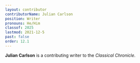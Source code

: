 ```yaml
---
layout: contributor
contributorName: Julian Carlson
position: Writer
pronouns: He/Him
classof: 2025
lastmod: 2021-12-5
past: false
order: 12.1
---
```

**Julian Carlson** is a contributing writer to the *Classical Chronicle*.
